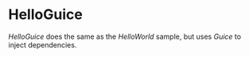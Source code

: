 # HelloGuice

*HelloGuice* does the same as the *HelloWorld* sample, but uses *Guice* to inject dependencies.